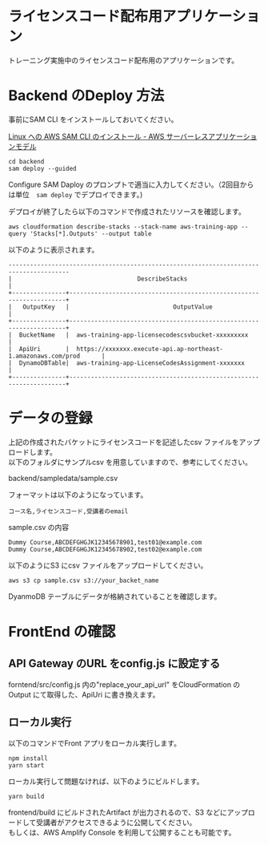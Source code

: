 # ライセンスコード配布用アプリケーション

トレーニング実施中のライセンスコード配布用のアプリケーションです。

# Backend のDeploy 方法

事前にSAM CLI をインストールしておいてください。  

[Linux への AWS SAM CLI のインストール - AWS サーバーレスアプリケーションモデル](https://docs.aws.amazon.com/ja_jp/serverless-application-model/latest/developerguide/serverless-sam-cli-install-linux.html)

```
cd backend
sam deploy --guided
```

Configure SAM Daploy のプロンプトで適当に入力してください。（2回目からは単位　`sam deploy` でデプロイできます。)


デプロイが終了したら以下のコマンドで作成されたリソースを確認します。

```
aws cloudformation describe-stacks --stack-name aws-training-app --query 'Stacks[*].Outputs' --output table

```

以下のように表示されます。

```
---------------------------------------------------------------------------------------
|                                   DescribeStacks                                    |
+---------------+---------------------------------------------------------------------+
|   OutputKey   |                             OutputValue                             |
+---------------+---------------------------------------------------------------------+
|  BucketName   |  aws-training-app-licensecodescsvbucket-xxxxxxxxx                   |
|  ApiUri       |  https://xxxxxxx.execute-api.ap-northeast-1.amazonaws.com/prod      |
|  DynamoDBTable|  aws-training-app-LicenseCodesAssignment-xxxxxxx                    |
+---------------+---------------------------------------------------------------------+
```

# データの登録

上記の作成されたバケットにライセンスコードを記述したcsv ファイルをアップロードします。  
以下のフォルダにサンプルcsv を用意していますので、参考にしてください。

backend/sampledata/sample.csv

フォーマットは以下のようになっています。

```
コース名,ライセンスコード,受講者のemail
```

sample.csv の内容
```
Dummy Course,ABCDEFGHGJK12345678901,test01@example.com
Dummy Course,ABCDEFGHGJK12345678902,test02@example.com
```

以下のようにS3 にcsv ファイルをアップロードしてください。

```
aws s3 cp sample.csv s3://your_backet_name
```

DyanmoDB テーブルにデータが格納されていることを確認します。


# FrontEnd の確認

## API Gateway のURL をconfig.js に設定する

forntend/src/config.js 内の"replace_your_api_url" をCloudFormation のOutput にて取得した、ApiUri に書き換えます。

## ローカル実行

以下のコマンドでFront アプリをローカル実行します。

```
npm install
yarn start
```

ローカル実行して問題なければ、以下のようにビルドします。
```
yarn build
```

frontend/build にビルドされたArtifact が出力されるので、S3 などにアップロードして受講者がアクセスできるように公開してください。  
もしくは、AWS Amplify Console を利用して公開することも可能です。
